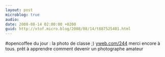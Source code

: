 ```yaml
---
layout: post
microblog: true
audio: 
date: 2008-08-14 02:00:00 +0200
guid: http://xtof.micro.blog/2008/08/14/t887525401.html
---
```

#opencoffee du jour : la photo de classe ;) [yweb.com/244](http://yweb.com/244) merci encore à tous. prêt à apprendre comment devenir un photographe amateur

